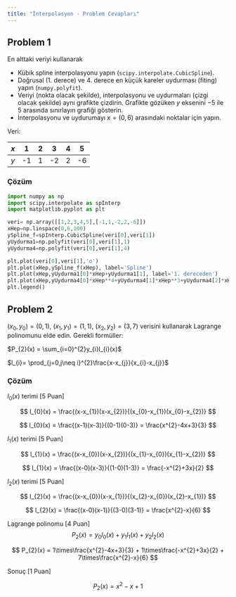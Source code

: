 ```yaml
---
title: "İnterpolasyon - Problem Cevapları"
---
```


## Problem 1

En alttaki veriyi kullanarak 
   - Kübik spline interpolasyonu yapın (`scipy.interpolate.CubicSpline`).
   - Doğrusal (1. derece) ve 4. derece en küçük kareler uydurması (fiting) yapın (`numpy.polyfit`).
   - Veriyi (nokta olacak şekilde), interpolasyonu ve uydurmaları (çizgi olacak şekilde) aynı grafikte çizdirin. Grafikte gözüken $y$ eksenini $-5$ ile $5$ arasında sınırlayın grafiği gösterin.
   - İnterpolasyonu ve uydurumayı $x=(0,6)$ arasındaki noktalar için yapın.

Veri: 

| $x$ | 1  | 2 | 3  | 4 | 5  |
|---|----|---|----|---|----|
| $y$ | -1 | 1 | -2 | 2 | -6 |

### Çözüm

```python
import numpy as np
import scipy.interpolate as spInterp
import matplotlib.pyplot as plt

veri= np.array([[1,2,3,4,5],[-1,1,-2,2,-6]])
xHep=np.linspace(0,6,100)
ySpline_f=spInterp.CubicSpline(veri[0],veri[1])
yUydurma1=np.polyfit(veri[0],veri[1],1)
yUydurma4=np.polyfit(veri[0],veri[1],4)

plt.plot(veri[0],veri[1],'o')
plt.plot(xHep,ySpline_f(xHep), label='Spline')
plt.plot(xHep,yUydurma1[0]*xHep+yUydurma1[1], label='1. dereceden')
plt.plot(xHep,yUydurma4[0]*xHep**4+yUydurma4[1]*xHep**3+yUydurma4[2]*xHep**2+yUydurma4[3]*xHep+yUydurma4[4], label='4. dereceden')
plt.legend()
```

## Problem 2

$(x_{0}, y_{0}) = (0, 1)$, $(x_{1}, y_{1}) = (1, 1)$, $(x_{2}, y_{2}) = (3, 7)$ verisini kullanarak Lagrange polinomunu elde edin. Gerekli formüller: 

$P_{2}(x) = \sum_{i=0}^{2}y_{i}l_{i}(x)$

$l_{i}= \prod_{j=0,j\neq i}^{2}\frac{x-x_{j}}{x_{i}-x_{j}}$

### Çözüm

$l_{0}(x)$ terimi [5 Puan]

$$
l_{0}(x) = \frac{(x-x_{1})(x-x_{2})}{(x_{0}-x_{1})(x_{0}-x_{2})}
$$

$$
l_{0}(x) = \frac{(x-1)(x-3)}{(0-1)(0-3)} = \frac{x^{2}-4x+3}{3}
$$

$l_{1}(x)$ terimi [5 Puan]

$$
l_{1}(x) = \frac{(x-x_{0})(x-x_{2})}{(x_{1}-x_{0})(x_{1}-x_{2})}
$$

$$
l_{1}(x) = \frac{(x-0)(x-3)}{(1-0)(1-3)} = \frac{-x^{2}+3x}{2}
$$

$l_{2}(x)$ terimi [5 Puan]

$$
l_{2}(x) = \frac{(x-x_{0})(x-x_{1})}{(x_{2}-x_{0})(x_{2}-x_{1})}
$$

$$
l_{2}(x) = \frac{(x-0)(x-1)}{(3-0)(3-1)} = \frac{x^{2}-x}{6}
$$

Lagrange polinomu [4 Puan]
$$
P_{2}(x) = y_{0}l_{0}(x) + y_{1}l_{1}(x) + y_{2}l_{2}(x)
$$

$$
P_{2}(x) = 1\times\frac{x^{2}-4x+3}{3} + 1\times\frac{-x^{2}+3x}{2} + 7\times\frac{x^{2}-x}{6}
$$

Sonuç [1 Puan]

$$
P_{2}(x)= x^{2}-x+1
$$